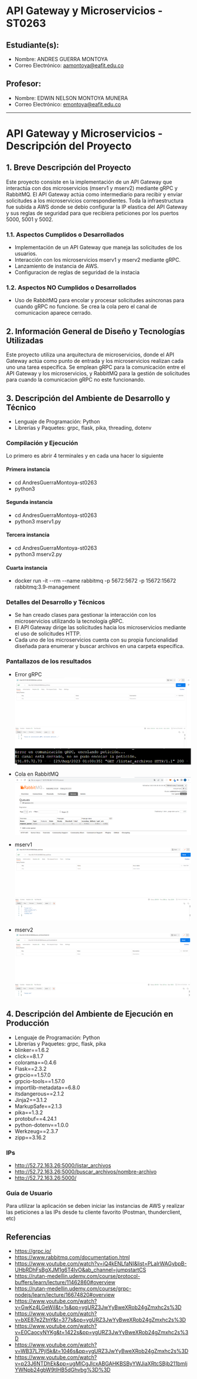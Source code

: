 # API Gateway y Microservicios - ST0263

## Estudiante(s):
- Nombre: ANDRES GUERRA MONTOYA
- Correo Electrónico: aamontoya@eafit.edu.co

## Profesor:
- Nombre: EDWIN NELSON MONTOYA MUNERA
- Correo Electrónico: emontoya@eafit.edu.co

---

# API Gateway y Microservicios - Descripción del Proyecto

## 1. Breve Descripción del Proyecto

Este proyecto consiste en la implementación de un API Gateway que interactúa con dos microservicios (mserv1 y mserv2) mediante gRPC y RabbitMQ. El API Gateway actúa como intermediario para recibir y enviar solicitudes a los microservicios correspondientes. Toda la infraestructura fue subida a AWS donde se debio configurar la IP elastica del API Gateway y sus reglas de seguridad para que recibiera peticiones por los puertos 5000, 5001 y 5002.

### 1.1. Aspectos Cumplidos o Desarrollados

- Implementación de un API Gateway que maneja las solicitudes de los usuarios.
- Interacción con los microservicios mserv1 y mserv2 mediante gRPC.
- Lanzamiento de instancia de AWS.
- Configuracion de reglas de seguridad de la instacia

### 1.2. Aspectos NO Cumplidos o Desarrollados

- Uso de RabbitMQ para encolar y procesar solicitudes asíncronas para cuando gRPC no funcione. Se crea la cola pero el canal de comunicacion aparece cerrado.

## 2. Información General de Diseño y Tecnologías Utilizadas

Este proyecto utiliza una arquitectura de microservicios, donde el API Gateway actúa como punto de entrada y los microservicios realizan cada uno una tarea específica. Se emplean gRPC para la comunicación entre el API Gateway y los microservicios, y RabbitMQ para la gestión de solicitudes para cuando la comunicacion gRPC no este funcionando.

## 3. Descripción del Ambiente de Desarrollo y Técnico

- Lenguaje de Programación: Python
- Librerías y Paquetes: grpc, flask, pika, threading, dotenv

### Compilación y Ejecución

Lo primero es abrir 4 terminales y en cada una hacer lo siguiente
#### Primera instancia
- cd AndresGuerraMontoya-st0263
- python3 

#### Segunda instancia
- cd AndresGuerraMontoya-st0263
- python3 mserv1.py 

#### Tercera instancia
- cd AndresGuerraMontoya-st0263
- python3 mserv2.py 

#### Cuarta instancia

- docker run -it --rm --name rabbitmq -p 5672:5672 -p 15672:15672 rabbitmq:3.9-management

### Detalles del Desarrollo y Técnicos

- Se han creado clases para gestionar la interacción con los microservicios utilizando la tecnología gRPC.
- El API Gateway dirige las solicitudes hacia los microservicios mediante el uso de solicitudes HTTP.
- Cada uno de los microservicios cuenta con su propia funcionalidad diseñada para enumerar y buscar archivos en una carpeta específica.

### Pantallazos de los resultados

- Error gRPC
![Alt text](./assets/image.png)
![Alt text](./assets/image2.png)

- Cola en RabbitMQ
![Alt text](./assets/image3.png)

- mserv1
![Alt text](./assets/image4.png)

- mserv2
![Alt text](./assets/image5.png)

## 4. Descripción del Ambiente de Ejecución en Producción

- Lenguaje de Programación: Python
- Librerías y Paquetes: grpc, flask, pika
- blinker==1.6.2
- click==8.1.7
- colorama==0.4.6
- Flask==2.3.2
- grpcio==1.57.0
- grpcio-tools==1.57.0
- importlib-metadata==6.8.0
- itsdangerous==2.1.2
- Jinja2==3.1.2
- MarkupSafe==2.1.3
- pika==1.3.2
- protobuf==4.24.1
- python-dotenv==1.0.0
- Werkzeug==2.3.7
- zipp==3.16.2


### IPs

- http://52.72.163.26:5000/listar_archivos
- http://52.72.163.26:5000/buscar_archivos/nombre-archivo
- http://52.72.163.26:5000/

### Guía de Usuario

Para utilizar la aplicación se deben iniciar las instancias de AWS y realizar las peticiones a las IPs desde tu cliente favorito (Postman, thunderclient, etc)


## Referencias

- https://grpc.io/
- https://www.rabbitmq.com/documentation.html
- https://www.youtube.com/watch?v=iQ4kENLfaNI&list=PLalrWAGybpB-UHbRDhFsBgXJM1g6T4IvO&ab_channel=jumpstartCS
- https://rutan-medellin.udemy.com/course/protocol-buffers/learn/lecture/11462860#overview
- https://rutan-medellin.udemy.com/course/grpc-nodejs/learn/lecture/16674820#overview
- https://www.youtube.com/watch?v=GwKz4LGeWiI&t=1s&pp=ygURZ3JwYyBweXRob24gZmxhc2s%3D
- https://www.youtube.com/watch?v=bXE87e2ZtnY&t=377s&pp=ygURZ3JwYyBweXRob24gZmxhc2s%3D
- https://www.youtube.com/watch?v=E0CaocyNYKg&t=1422s&pp=ygURZ3JwYyBweXRob24gZmxhc2s%3D
- https://www.youtube.com/watch?v=WB37L7PjI5k&t=1046s&pp=ygURZ3JwYyBweXRob24gZmxhc2s%3D
- https://www.youtube.com/watch?v=p23J6NTDhEk&pp=ugMICgJlcxABGAHKBSByYWJiaXRtcSBjb211bmljYWNpb24gbW9tIHB5dGhvbg%3D%3D